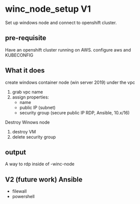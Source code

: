 # winc_node_setup V1
Set up windows node and connect to openshift cluster.

## pre-requisite
Have an openshift cluster running on AWS.
configure aws and KUBECONFIG

## What it does
create windows container node (win server 2019) under the vpc
1. grab vpc name 
2. assign properties:
    - name
    - public IP (subnet)
    - security group (secure public IP RDP, Ansible, 10.x/16)

Destroy Winows node
1. destroy VM
2. delete security group

## output
A way to rdp inside of <user>-winc-node

## V2 (future work) Ansible
- filewall
- powershell
